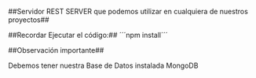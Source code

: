 ##Servidor REST SERVER que podemos utilizar en cualquiera de nuestros proyectos##



##Recordar Ejecutar el código:##
´´´npm install´´´

##Observación importante##

Debemos tener nuestra Base de Datos instalada MongoDB
